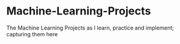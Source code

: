 # Machine-Learning-Projects
The Machine Learning Projects as I learn, practice and implement; capturing them here
